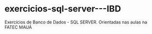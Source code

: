 # exercicios-sql-server---IBD
Exercícios de Banco de Dados - SQL SERVER. Orientadas nas aulas na FATEC MAUÁ
